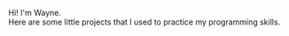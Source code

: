 Hi! I'm Wayne.  
Here are some little projects that I used to practice my programming skills.

<!---
me60714/me60714 is a ✨ special ✨ repository because its `README.md` (this file) appears on your GitHub profile.
You can click the Preview link to take a look at your changes.
--->
